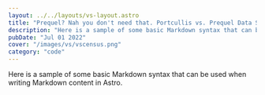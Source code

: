 ```yaml
---
layout: ../../layouts/vs-layout.astro
title: "Prequel? Nah you don't need that. Portcullis vs. Prequel Data Sharing"
description: "Here is a sample of some basic Markdown syntax that can be used when writing Markdown content in Astro."
pubDate: "Jul 01 2022"
cover: "/images/vs/vscensus.png"
category: "code"
---
```




Here is a sample of some basic Markdown syntax that can be used when writing Markdown content in Astro.